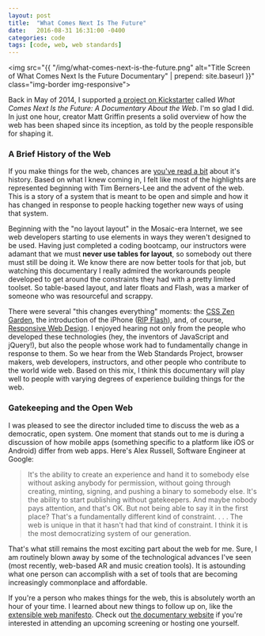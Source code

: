 ```yaml
---
layout: post
title:  "What Comes Next Is The Future"
date:   2016-08-31 16:31:00 -0400
categories: code
tags: [code, web, web standards]
---
```

<img src="{{ "/img/what-comes-next-is-the-future.png" alt="Title Screen of What Comes Next Is the Future Documentary" | prepend: site.baseurl }}" class="img-border img-responsive">

Back in May of 2014, I supported [a project on Kickstarter](https://www.kickstarter.com/projects/bearded/what-comes-next-is-the-future) called *What Comes Next Is the Future: A Documentary About the Web*. I'm so glad I did. In just one hour, creator Matt Griffin presents a solid overview of how the web has been shaped since its inception, as told by the people responsible for shaping it.
<!--more-->

### A Brief History of the Web

If you make things for the web, chances are [you've read a bit](https://html5forwebdesigners.com/history/) about it's history. Based on what I knew coming in, I felt like most of the highlights are represented beginning with Tim Berners-Lee and the advent of the web. This is a story of a system that is meant to be open and simple and how it has changed in response to people hacking together new ways of using that system.

Beginning with the "no layout layout" in the Mosaic-era Internet, we see web developers starting to use elements in ways they weren't designed to be used. Having just completed a coding bootcamp, our instructors were adamant that we must **never use tables for layout**, so somebody out there must still be doing it. We know there are now better tools for that job, but watching this documentary I really admired the workarounds people developed to get around the constraints they had with a pretty limited toolset. So table-based layout, and later floats and Flash, was a marker of someone who was resourceful and scrappy.

There were several "this changes everything" moments: the [CSS Zen Garden](http://www.csszengarden.com/), the introduction of the iPhone ([RIP Flash](http://www.apple.com/hotnews/thoughts-on-flash/)), and, of course, [Responsive Web Design](https://responsivewebdesign.com/). I enjoyed hearing not only from the people who developed these technologies (hey, the inventors of JavaScript and jQuery!), but also the people whose work had to fundamentally change in response to them. So we hear from the Web Standards Project, browser makers, web developers, instructors, and other people who contribute to the world wide web. Based on this mix, I think this documentary will play well to people with varying degrees of experience building things for the web.

### Gatekeeping and the Open Web

I was pleased to see the director included time to discuss the web as a democratic, open system. One moment that stands out to me is during a discussion of how mobile apps (something specific to a platform like iOS or Android) differ from web apps. Here's Alex Russell, Software Engineer at Google:

> It's the ability to create an experience and hand it to somebody else without asking anybody for permission, without going through creating, minting, signing, and pushing a binary to somebody else. It's the ability to start publishing without gatekeepers. And maybe nobody pays attention, and that's OK. But not being able to say it in the first place? That's a fundamentally different kind of constraint. . . . The web is unique in that it hasn't had that kind of constraint. I think it is the most democratizing system of our generation.

That's what still remains the most exciting part about the web for me. Sure, I am routinely blown away by some of the technological advances I've seen (most recently, web-based AR and music creation tools). It is astounding what one person can accomplish with a set of tools that are becoming increasingly commonplace and affordable.

If you're a person who makes things for the web, this is absolutely worth an hour of your time. I learned about new things to follow up on, like the [extensible web manifesto](https://github.com/extensibleweb/manifesto). Check out [the documentary website](http://www.futureisnext.com/) if you're interested in attending an upcoming screening or hosting one yourself.
